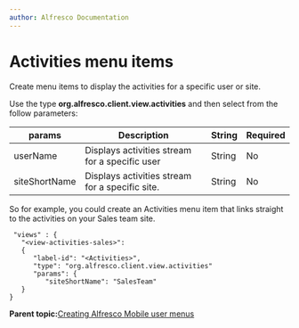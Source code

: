 ```yaml
---
author: Alfresco Documentation
---
```


# Activities menu items

Create menu items to display the activities for a specific user or site.

Use the type **org.alfresco.client.view.activities** and then select from the follow parameters:

|params|Description|String|Required|
|------|-----------|------|--------|
|userName|Displays activities stream for a specific user|String|No|
|siteShortName|Displays activities stream for a specific site.|String|No|

So for example, you could create an Activities menu item that links straight to the activities on your Sales team site.

```
 "views" : {
   "<view-activities-sales>":
   {
      "label-id": "<Activities>",
      "type": "org.alfresco.client.view.activities"
      "params": {
         "siteShortName": "SalesTeam"
   }
}
```

**Parent topic:**[Creating Alfresco Mobile user menus](../references/mobile-config-views.md)

